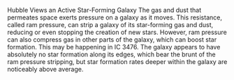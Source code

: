 Hubble Views an Active Star-Forming Galaxy 
 The gas and dust that permeates space exerts pressure on a galaxy as it moves. This resistance, called ram pressure, can strip a galaxy of its star-forming gas and dust, reducing or even stopping the creation of new stars. However, ram pressure can also compress gas in other parts of the galaxy, which can boost star formation. This may be happening in IC 3476. The galaxy appears to have absolutely no star formation along its edges, which bear the brunt of the ram pressure stripping, but star formation rates deeper within the galaxy are noticeably above average.